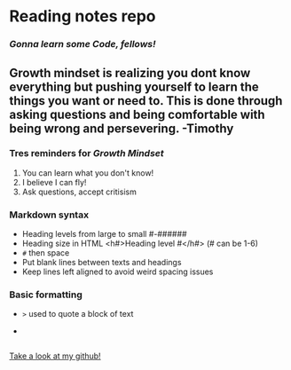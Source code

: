 # **Reading notes repo**

### *Gonna learn some Code, fellows!*

## Growth mindset is realizing you dont know everything but pushing yourself to learn the things you want or need to. This is done through asking questions and being comfortable with being wrong and persevering. -Timothy


### Tres reminders for *Growth Mindset*

1. You can learn what you don't know!
2. I believe I can fly!
3. Ask questions, accept critisism



### Markdown syntax
- Heading levels from large to small #-######
- Heading size in HTML <h#>Heading level #</h#> (# can be 1-6)
- `#` then space
- Put blank lines between texts and headings
- Keep lines left aligned to avoid weird spacing issues


### Basic formatting
- `>` used to quote a block of text
- ``` used to separate code out into text



[Take a look at my github!](https://github.com/Timothy-Adams)


